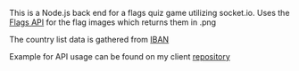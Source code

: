 This is a Node.js back end for a flags quiz game utilizing socket.io. Uses the [Flags API](https://flagsapi.com/) for the flag images which returns them in .png

The country list data is gathered from [IBAN](https://www.iban.com/country-codes)

Example for API usage can be found on my client [repository](https://github.com/yinndlovu/flags-quiz-client)

